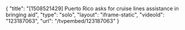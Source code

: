 {
    "title": "[1508521429] Puerto Rico asks for cruise lines assistance in bringing aid",
    "type": "solo",
    "layout": "iframe-static",
    "videoId": "123187063",
    "url": "\/tvpembed\/123187063"
}